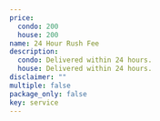 ```yaml
---
price:
  condo: 200
  house: 200
name: 24 Hour Rush Fee
description:
  condo: Delivered within 24 hours.
  house: Delivered within 24 hours.
disclaimer: ""
multiple: false
package_only: false
key: service
---
```

